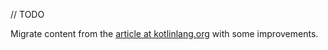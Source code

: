 [//]: # (title: Share more logic)

// TODO

Migrate content from the [article at kotlinlang.org](https://kotlinlang.org/docs/multiplatform-mobile-upgrade-app.html) with some improvements.